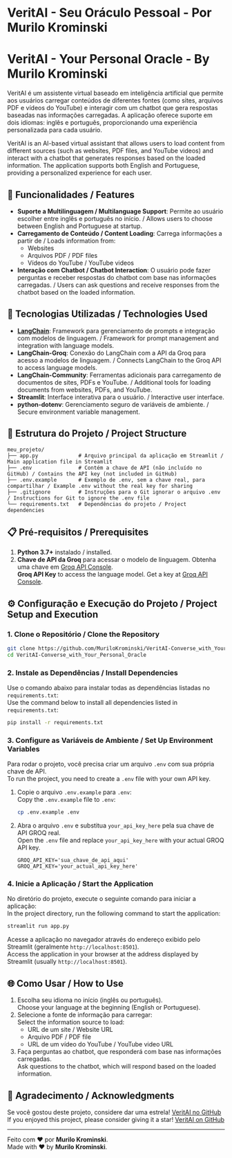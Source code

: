 # VeritAI - Seu Oráculo Pessoal - Por Murilo Krominski
# VeritAI - Your Personal Oracle - By Murilo Krominski

VeritAI é um assistente virtual baseado em inteligência artificial que permite aos usuários carregar conteúdos de diferentes fontes (como sites, arquivos PDF e vídeos do YouTube) e interagir com um chatbot que gera respostas baseadas nas informações carregadas. A aplicação oferece suporte em dois idiomas: inglês e português, proporcionando uma experiência personalizada para cada usuário.

VeritAI is an AI-based virtual assistant that allows users to load content from different sources (such as websites, PDF files, and YouTube videos) and interact with a chatbot that generates responses based on the loaded information. The application supports both English and Portuguese, providing a personalized experience for each user.

## 🎯 Funcionalidades / Features

- **Suporte a Multilinguagem / Multilanguage Support**: Permite ao usuário escolher entre inglês e português no início. / Allows users to choose between English and Portuguese at startup.
- **Carregamento de Conteúdo / Content Loading**: Carrega informações a partir de / Loads information from:
  - Websites
  - Arquivos PDF / PDF files
  - Vídeos do YouTube / YouTube videos
- **Interação com Chatbot / Chatbot Interaction**: O usuário pode fazer perguntas e receber respostas do chatbot com base nas informações carregadas. / Users can ask questions and receive responses from the chatbot based on the loaded information.

## 🚀 Tecnologias Utilizadas / Technologies Used

- **[LangChain](https://github.com/hwchase17/langchain)**: Framework para gerenciamento de prompts e integração com modelos de linguagem. / Framework for prompt management and integration with language models.
- **LangChain-Groq**: Conexão do LangChain com a API da Groq para acesso a modelos de linguagem. / Connects LangChain to the Groq API to access language models.
- **LangChain-Community**: Ferramentas adicionais para carregamento de documentos de sites, PDFs e YouTube. / Additional tools for loading documents from websites, PDFs, and YouTube.
- **Streamlit**: Interface interativa para o usuário. / Interactive user interface.
- **python-dotenv**: Gerenciamento seguro de variáveis de ambiente. / Secure environment variable management.

## 📁 Estrutura do Projeto / Project Structure

```
meu_projeto/
├── app.py             # Arquivo principal da aplicação em Streamlit / Main application file in Streamlit
├── .env               # Contém a chave de API (não incluído no GitHub) / Contains the API key (not included in GitHub)
├── .env.example       # Exemplo de .env, sem a chave real, para compartilhar / Example .env without the real key for sharing
├── .gitignore         # Instruções para o Git ignorar o arquivo .env / Instructions for Git to ignore the .env file
└── requirements.txt   # Dependências do projeto / Project dependencies
```

## 📋 Pré-requisitos / Prerequisites

1. **Python 3.7+** instalado / installed.
2. **Chave de API da Groq** para acessar o modelo de linguagem. Obtenha uma chave em [Groq API Console](https://console.groq.com/keys).  
   **Groq API Key** to access the language model. Get a key at [Groq API Console](https://console.groq.com/keys).

## ⚙️ Configuração e Execução do Projeto / Project Setup and Execution

### 1. Clone o Repositório / Clone the Repository

```bash
git clone https://github.com/MuriloKrominski/VeritAI-Converse_with_Your_Personal_Oracle.git
cd VeritAI-Converse_with_Your_Personal_Oracle
```

### 2. Instale as Dependências / Install Dependencies

Use o comando abaixo para instalar todas as dependências listadas no `requirements.txt`:  
Use the command below to install all dependencies listed in `requirements.txt`:

```bash
pip install -r requirements.txt
```

### 3. Configure as Variáveis de Ambiente / Set Up Environment Variables

Para rodar o projeto, você precisa criar um arquivo `.env` com sua própria chave de API.  
To run the project, you need to create a `.env` file with your own API key.

1. Copie o arquivo `.env.example` para `.env`:  
   Copy the `.env.example` file to `.env`:

   ```bash
   cp .env.example .env
   ```

2. Abra o arquivo `.env` e substitua `your_api_key_here` pela sua chave de API GROQ real.  
   Open the `.env` file and replace `your_api_key_here` with your actual GROQ API key.

   ```plaintext
   GROQ_API_KEY='sua_chave_de_api_aqui'
   GROQ_API_KEY='your_actual_api_key_here'
   ```

### 4. Inicie a Aplicação / Start the Application

No diretório do projeto, execute o seguinte comando para iniciar a aplicação:  
In the project directory, run the following command to start the application:

```bash
streamlit run app.py
```

Acesse a aplicação no navegador através do endereço exibido pelo Streamlit (geralmente `http://localhost:8501`).  
Access the application in your browser at the address displayed by Streamlit (usually `http://localhost:8501`).

## 🌐 Como Usar / How to Use

1. Escolha seu idioma no início (inglês ou português).  
   Choose your language at the beginning (English or Portuguese).
2. Selecione a fonte de informação para carregar:  
   Select the information source to load:
   - URL de um site / Website URL
   - Arquivo PDF / PDF file
   - URL de um vídeo do YouTube / YouTube video URL
3. Faça perguntas ao chatbot, que responderá com base nas informações carregadas.  
   Ask questions to the chatbot, which will respond based on the loaded information.

## 🎉 Agradecimento / Acknowledgments

Se você gostou deste projeto, considere dar uma estrela! [VeritAI no GitHub](https://murilokrominski.github.io)  
If you enjoyed this project, please consider giving it a star! [VeritAI on GitHub](https://murilokrominski.github.io)

---

Feito com ❤️ por **Murilo Krominski**.  
Made with ❤️ by **Murilo Krominski**.